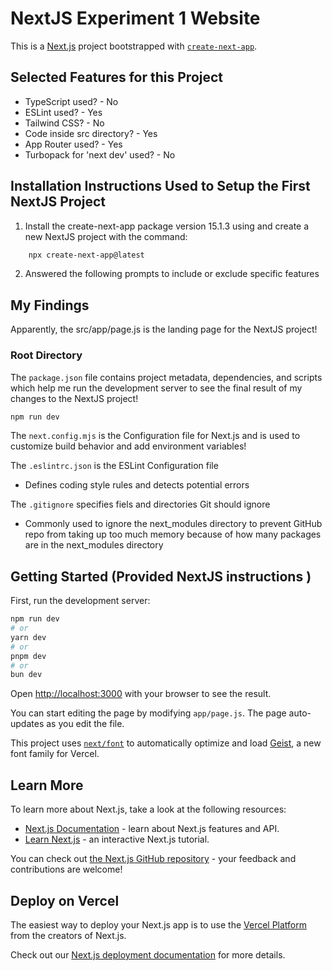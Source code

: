 # NextJS Experiment 1 Website

This is a [Next.js](https://nextjs.org) project bootstrapped with [`create-next-app`](https://nextjs.org/docs/app/api-reference/cli/create-next-app).

## Selected Features for this Project 
* TypeScript used? - No
* ESLint used? - Yes
* Tailwind CSS? - No 
* Code inside src directory? - Yes
* App Router used? - Yes 
* Turbopack for 'next dev' used? - No 

## Installation Instructions Used to Setup the First NextJS Project 

1) Install the create-next-app package version 15.1.3 using and create a new NextJS project with the command: 
```bash
    npx create-next-app@latest
```

2) Answered the following prompts to include or exclude specific features

## My Findings 

Apparently, the src/app/page.js is the landing page for the NextJS project! 

### Root Directory 

The `package.json` file contains project metadata, dependencies, and scripts which help me run the development server to see the final result of my changes to the NextJS project! 

```bash
npm run dev
```

The `next.config.mjs` is the Configuration file for Next.js and is used to customize build behavior and add environment variables! 

The `.eslintrc.json` is the ESLint Configuration file
* Defines coding style rules and detects potential errors 

The `.gitignore` specifies fiels and directories Git should ignore
* Commonly used to ignore the next_modules directory to prevent GitHub repo from taking up too much memory because of how many packages are in the next_modules directory

## Getting Started (Provided NextJS instructions )

First, run the development server:

```bash
npm run dev
# or
yarn dev
# or
pnpm dev
# or
bun dev
```

Open [http://localhost:3000](http://localhost:3000) with your browser to see the result.

You can start editing the page by modifying `app/page.js`. The page auto-updates as you edit the file.

This project uses [`next/font`](https://nextjs.org/docs/app/building-your-application/optimizing/fonts) to automatically optimize and load [Geist](https://vercel.com/font), a new font family for Vercel.

## Learn More

To learn more about Next.js, take a look at the following resources:

- [Next.js Documentation](https://nextjs.org/docs) - learn about Next.js features and API.
- [Learn Next.js](https://nextjs.org/learn) - an interactive Next.js tutorial.

You can check out [the Next.js GitHub repository](https://github.com/vercel/next.js) - your feedback and contributions are welcome!

## Deploy on Vercel

The easiest way to deploy your Next.js app is to use the [Vercel Platform](https://vercel.com/new?utm_medium=default-template&filter=next.js&utm_source=create-next-app&utm_campaign=create-next-app-readme) from the creators of Next.js.

Check out our [Next.js deployment documentation](https://nextjs.org/docs/app/building-your-application/deploying) for more details.